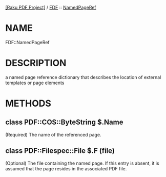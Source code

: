 [[Raku PDF Project]](https://pdf-raku.github.io)
 / [FDF](https://pdf-raku.github.io/FDF-raku)
 :: [NamedPageRef](https://pdf-raku.github.io/FDF-raku/NamedPageRef)

NAME
====

FDF::NamedPageRef

DESCRIPTION
===========

a named page reference dictionary that describes the location of external templates or page elements

METHODS
=======

class PDF::COS::ByteString $.Name
---------------------------------

(Required) The name of the referenced page.

class PDF::Filespec::File $.F (file)
------------------------------------

(Optional) The file containing the named page. If this entry is absent, it is assumed that the page resides in the associated PDF file.

